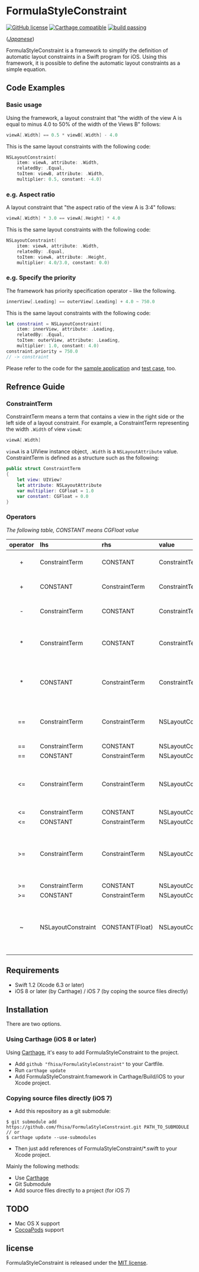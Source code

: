 # FormulaStyleConstraint
[![GitHub license](https://img.shields.io/badge/license-MIT-lightgrey.svg)](https://raw.githubusercontent.com/fhisa/FormulaStyleConstraint/master/LICENSE) [![Carthage compatible](https://img.shields.io/badge/Carthage-compatible-4BC51D.svg?style=flat)](https://github.com/Carthage/Carthage) [![build passing](https://travis-ci.org/fhisa/FormulaStyleConstraint.png?branch=master)](https://travis-ci.org/fhisa/FormulaStyleConstraint)

 (*[Japanese](https://github.com/fhisa/FormulaStyleConstraint/blob/master/README-ja.md)*)

FormulaStyleConstraint is a framework to simplify the definition of automatic layout constraints in a Swift program for iOS.
Using this framework, it is possible to define the automatic layout constraints as a simple equation.

## Code Examples

### Basic usage

Using the framework, a layout constraint that "the width of the view A is equal to minus 4.0 to 50% of the width of the Views B" follows:
```swift
viewA[.Width] == 0.5 * viewB[.Width] - 4.0
```
This is the same layout constraints with the following code:
```swift
NSLayoutConstraint(
    item: viewA, attribute: .Width,
    relatedBy: .Equal,
    toItem: viewB, attribute: .Width,
    multiplier: 0.5, constant: -4.0)
```

### e.g. Aspect ratio

A layout constraint that "the aspect ratio of the view A is 3:4" follows:
```swift
viewA[.Width] * 3.0 == viewA[.Height] * 4.0
```
This is the same layout constraints with the following code:
```swift
NSLayoutConstraint(
    item: viewA, attribute: .Width,
    relatedBy: .Equal,
    toItem: viewA, attribute: .Height,
    multiplier: 4.0/3.0, constant: 0.0)
```

### e.g. Specify the priority

The framework has priority specification operator `~` like the following.
```swift
innerView[.Leading] == outerView[.Leading] + 4.0 ~ 750.0
```
This is the same layout constraints with the following code:
```swift
let constraint = NSLayoutConstraint(
    item: innerView, attribute: .Leading,
    relatedBy: .Equal,
    toItem: outerView, attribute: .Leading,
    multiplier: 1.0, constant: 4.0)
constraint.priority = 750.0
// -> constraint
```

Please refer to the code for the [sample application](https://github.com/fhisa/FormulaStyleConstraint/blob/master/SampleApp/ViewController.swift) and [test case](https://github.com/fhisa/FormulaStyleConstraint/blob/master/FormulaStyleConstraintTests/FormulaStyleConstraintTests.swift), too.

## Refrence Guide

### ConstraintTerm

ConstraintTerm means a term that contains a view in the right side or the left side of a layout constraint.
For example, a ConstraintTerm representing the width `.Width` of view `viewA`:
```swift
viewA[.Width]
```
`viewA` is a UIView instance object, `.Width` is a `NSLayoutAttribute` value.
ConstraintTerm is defined as a structure such as the following:
```swift
public struct ConstraintTerm
{
    let view: UIView?
    let attribute: NSLayoutAttribute
    var multiplier: CGFloat = 1.0
    var constant: CGFloat = 0.0
}
```

### Operators

*The following table, CONSTANT means CGFloat value*

| operator | lhs | rhs | value | semantics |
|:-----:|:---------------|:---------------|:---------------|:--|
| +     | ConstraintTerm | CONSTANT       | ConstraintTerm | add rhs value to lhs.constant |
| +     | CONSTANT       | ConstraintTerm | ConstraintTerm | add lhs value to rhs.constant |
| -     | ConstraintTerm | CONSTANT       | ConstraintTerm | subtract rhs value from lhs.constant |
| *     | ConstraintTerm | CONSTANT       | ConstraintTerm | multiply rhs value to lhs.multiplier and lhs.constant |
| *     | CONSTANT       | ConstraintTerm | ConstraintTerm | multiply lhs value to rhs.multiplier and rhs.constant |
| ==    | ConstraintTerm | ConstraintTerm | NSLayoutConstraint | create a layout constraint that "lhs is equal to lhs" |
| ==    | ConstraintTerm | CONSTANT       | NSLayoutConstraint | ditto |
| ==    | CONSTANT       | ConstraintTerm | NSLayoutConstraint | ditto |
| <=    | ConstraintTerm | ConstraintTerm | NSLayoutConstraint | create a layout constraint that "lhs is less than or equal to lhs" |
| <=    | ConstraintTerm | CONSTANT       | NSLayoutConstraint | ditto |
| <=    | CONSTANT       | ConstraintTerm | NSLayoutConstraint | ditto |
| >=    | ConstraintTerm | ConstraintTerm | NSLayoutConstraint | create a layout constraint that "lhs is greater than or equal to lhs" |
| >=    | ConstraintTerm | CONSTANT       | NSLayoutConstraint | ditto |
| >=    | CONSTANT       | ConstraintTerm | NSLayoutConstraint | ditto |
| ~     | NSLayoutConstraint | CONSTANT(Float) | NSLayoutConstraint | Change the priority of a layout constraint, and return the constraint |

## Requirements

- Swift 1.2 (Xcode 6.3 or later)
- iOS 8 or later (by Carthage) / iOS 7 (by coping the source files directly)

## Installation

There are two options.

### Using Carthage (iOS 8 or later)

Using [Carthage](https://github.com/Carthage/Carthage), it's easy to add FormulaStyleConstraint to the project.

- Add `github "fhisa/FormulaStyleConstraint"` to your Cartfile.
- Run `carthage update`
- Add FormulaStyleConstraint.framework in Carthage/Build/iOS to your Xcode project.

### Copying source files directly (iOS 7)

- Add this repository as a git submodule:
```shell
$ git submodule add https://github.com/fhisa/FormulaStyleConstraint.git PATH_TO_SUBMODULE
// or
$ carthage update --use-submodules
```
- Then just add references of FormulaStyleConstraint/*.swift to your Xcode project.


Mainly the following methods:
- Use [Carthage](https://github.com/Carthage/Carthage)
- Git Submodule
- Add source files directly to a project (for iOS 7)

## TODO

- Mac OS X support
- [CocoaPods](https://cocoapods.org) support

## license

FormulaStyleConstraint is released under the [MIT license](https://github.com/fhisa/FormulaStyleConstraint/blob/master/LICENSE).
